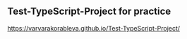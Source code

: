 ## Test-TypeScript-Project for practice
https://varvarakorableva.github.io/Test-TypeScript-Project/
